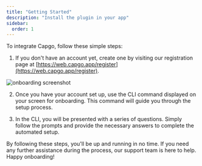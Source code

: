 ```yaml
---
title: "Getting Started"
description: "Install the plugin in your app"
sidebar:
  order: 1
---
```


To integrate Capgo, follow these simple steps:

1. If you don't have an account yet, create one by visiting our registration page at [https://web.capgo.app/register](https://web.capgo.app/register).

![onboarding screenshot](/onboard.webp "onboarding screenshot")


2. Once you have your account set up, use the CLI command displayed on your screen for onboarding. This command will guide you through the setup process.

3. In the CLI, you will be presented with a series of questions. Simply follow the prompts and provide the necessary answers to complete the automated setup.

By following these steps, you'll be up and running in no time. If you need any further assistance during the process, our support team is here to help. Happy onboarding!
